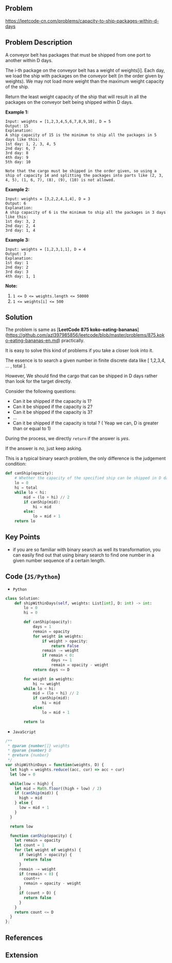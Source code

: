 ## Problem

https://leetcode-cn.com/problems/capacity-to-ship-packages-within-d-days

## Problem Description

A conveyor belt has packages that must be shipped from one port to another within D days.

The i-th package on the conveyor belt has a weight of weights[i].  Each day, we load the ship with packages on the conveyor belt (in the order given by weights). We may not load more weight than the maximum weight capacity of the ship.

Return the least weight capacity of the ship that will result in all the packages on the conveyor belt being shipped within D days.

**Example 1:**

```
Input: weights = [1,2,3,4,5,6,7,8,9,10], D = 5
Output: 15
Explanation: 
A ship capacity of 15 is the minimum to ship all the packages in 5 days like this:
1st day: 1, 2, 3, 4, 5
2nd day: 6, 7
3rd day: 8
4th day: 9
5th day: 10

Note that the cargo must be shipped in the order given, so using a ship of capacity 14 and splitting the packages into parts like (2, 3, 4, 5), (1, 6, 7), (8), (9), (10) is not allowed. 
```

**Example 2:**

```
Input: weights = [3,2,2,4,1,4], D = 3
Output: 6
Explanation: 
A ship capacity of 6 is the minimum to ship all the packages in 3 days like this:
1st day: 3, 2
2nd day: 2, 4
3rd day: 1, 4
```

**Example 3:**

```
Input: weights = [1,2,3,1,1], D = 4
Output: 3
Explanation: 
1st day: 1
2nd day: 2
3rd day: 3
4th day: 1, 1
```



 **Note:**

1. `1 <= D <= weights.length <= 50000`
2. `1 <= weights[i] <= 500`



## Solution

The problem is same as [**LeetCode 875 koko-eating-bananas**] (https://github.com/azl397985856/leetcode/blob/master/problems/875.koko-eating-bananas-en.md) practically.

It is easy to solve this kind of problems  if you take a closer look into it.


The essence is to search a given number in finite discrete data like [ 1,2,3,4, ... , total ].  

However, We should find the cargo that can be shipped in D days rather than look for the target directly.


Consider the following questions:

- Can it be shipped if the capacity is 1?
- Can it be shipped if the capacity is 2?
- Can it be shipped if the capacity is 3?
- ...
- Can it be shipped if the capacity is total ? ( Yeap we can,  D is greater than or equal to 1)

During the process, we  directly `return`  if the answer is *yes*.

If the answer is *no*,  just keep asking.

This is a typical binary search problem, the only difference is the judgement condition:


```python
def canShip(opacity):
    # Whether the capacity of the specified ship can be shipped in D days
    lo = 0
    hi = total
    while lo < hi:
        mid = (lo + hi) // 2
        if canShip(mid):
            hi = mid
        else:
            lo = mid + 1
    return lo
```

## Key Points

- if you are so familiar with binary search as well its transformation, you can easily find out that using binary search to find one number in a given number sequence of a certain length.

## Code (`JS/Python`)

- `Python`

```python
class Solution:
    def shipWithinDays(self, weights: List[int], D: int) -> int:
        lo = 0
        hi = 0

        def canShip(opacity):
            days = 1
            remain = opacity
            for weight in weights:
                if weight > opacity:
                    return False
                remain -= weight
                if remain < 0:
                    days += 1
                    remain = opacity - weight
            return days <= D

        for weight in weights:
            hi += weight
        while lo < hi:
            mid = (lo + hi) // 2
            if canShip(mid):
                hi = mid
            else:
                lo = mid + 1

        return lo
```

- `JavaScript`

```js
/**
 * @param {number[]} weights
 * @param {number} D
 * @return {number}
 */
var shipWithinDays = function(weights, D) {
  let high = weights.reduce((acc, cur) => acc + cur)
  let low = 0

  while(low < high) {
    let mid = Math.floor((high + low) / 2)
    if (canShip(mid)) {
      high = mid
    } else {
      low = mid + 1
    }
  }

  return low

  function canShip(opacity) {
    let remain = opacity
    let count = 1
    for (let weight of weights) {
      if (weight > opacity) {
        return false
      }
      remain -= weight
      if (remain < 0) {
        count++
        remain = opacity - weight
      }
      if (count > D) {
        return false
      }
    }
    return count <= D
  }
};
```

## References

## Extension
